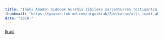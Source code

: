 ```yaml
---
title: "Iñaki Abaden bideoak Guardia Zibileko sarjentuaren testigantza gezurtatu du"
thumbnail: "https://guaixe.tok-md.com/argazkiak/Fae/cache/alts_inaki_abad_bideoa_content.png"
date: "2018-"
---
```

[Ikusi](https://guaixe.eus/altsasu/1524724731752-inaki-abaden-bideoak-guardia-zibileko-sarjentuaren-testigantza-gezurtatu-du)
